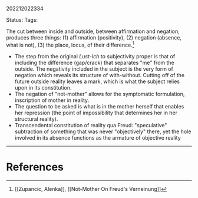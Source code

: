 202212022334

Status: 
Tags: 

The cut between inside and outside, between affirmation and negation, produces three things: (1) affirmation (positivity), (2) negation (absence, what is not), (3) the place, locus, of their difference.[^1]
- The step from the original *Lust-Ich* to subjectivity proper is that of including the difference (gap/crack) that separates "me" from the outside. The negativity included in the subject is the very form of negation which reveals its structure of with-without. Cutting off of the future outside reality leaves a mark, which is what the subject relies upon in its constitution.
- The negation of "not-mother" allows for the symptomatic formulation, inscription of mother in reality.
- The question to be asked is what is in the mother herself that enables her repression (the point of impossibility that determines her in her structural reality).
- Transcendental constitution of reality qua Freud: "speculative" subtraction of something that was never "objectively" there, yet the hole involved in its absence functions as the armature of objective reality




---
# References

[^1]: [[Zupancic, Alenka]], [[Not-Mother On Freud's Verneinung]]